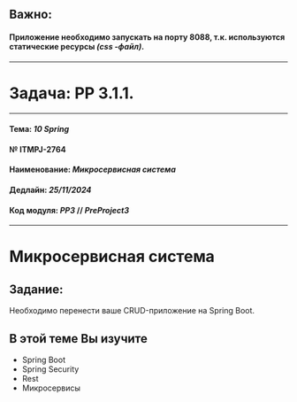 ## Важно:
#### Приложение необходимо запускать на порту **8088**, т.к. используются статические ресурсы _(css -файл)_.

---

# Задача: **PP 3.1.1.**

---

#### Тема: _10 Spring_
#### № **ITMPJ-2764**
#### Наименование: _Микросервисная система_
#### Дедлайн: _25/11/2024_
#### Код модуля: _PP3_ //  _PreProject3_

---
# Микросервисная система

## Задание:

Необходимо перенести ваше CRUD-приложение на Spring Boot.

## В этой теме Вы изучите
* Spring Boot
* Spring Security
* Rest
* Микросервисы
